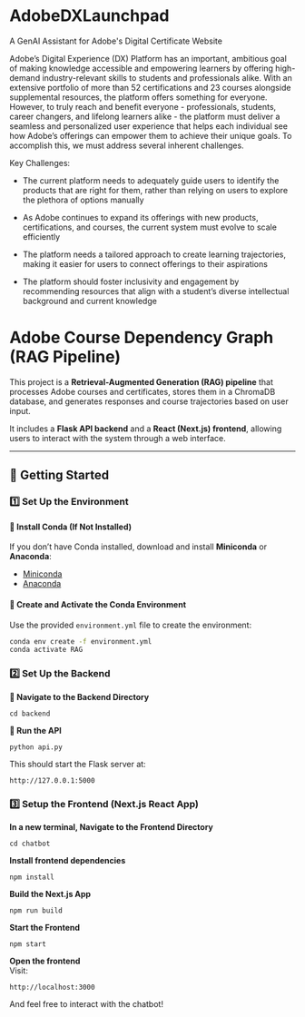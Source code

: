 # AdobeDXLaunchpad

A GenAI Assistant for Adobe's Digital Certificate Website

Adobe’s Digital Experience (DX) Platform has an important, ambitious goal of making knowledge accessible and empowering learners by offering high-demand industry-relevant skills to students and professionals alike. With an extensive portfolio of more than 52 certifications and 23 courses alongside supplemental resources, the platform offers something for everyone. However, to truly reach and benefit everyone - professionals, students, career changers, and lifelong learners alike - the platform must deliver a seamless and personalized user experience that helps each individual see how Adobe’s offerings can empower them to achieve their unique goals. To accomplish this, we must address several inherent challenges.

Key Challenges:

- The current platform needs to adequately guide users to identify the products that are right for them, rather than relying on users to explore the plethora of options manually

- As Adobe continues to expand its offerings with new products, certifications, and courses, the current system must evolve to scale efficiently

- The platform needs a tailored approach to create learning trajectories, making it easier for users to connect offerings to their aspirations

- The platform should foster inclusivity and engagement by recommending resources that align with a student’s diverse intellectual background and current knowledge

# Adobe Course Dependency Graph (RAG Pipeline)

This project is a **Retrieval-Augmented Generation (RAG) pipeline** that processes Adobe courses and certificates, stores them in a ChromaDB database, and generates responses and course trajectories based on user input.

It includes a **Flask API backend** and a **React (Next.js) frontend**, allowing users to interact with the system through a web interface.

---

## 🚀 **Getting Started**

### **1️⃣ Set Up the Environment**

#### **🔹 Install Conda (If Not Installed)**

If you don’t have Conda installed, download and install **Miniconda** or **Anaconda**:

- [Miniconda](https://docs.conda.io/en/latest/miniconda.html)
- [Anaconda](https://www.anaconda.com/products/distribution)

#### **🔹 Create and Activate the Conda Environment**

Use the provided `environment.yml` file to create the environment:

```bash
conda env create -f environment.yml
conda activate RAG
```

### **2️⃣ Set Up the Backend**

**🔹 Navigate to the Backend Directory**

```
cd backend
```

**🔹 Run the API**

```
python api.py
```

This should start the Flask server at:

```
http://127.0.0.1:5000
```

### **3️⃣ Setup the Frontend (Next.js React App)**

**In a new terminal, Navigate to the Frontend Directory**

```
cd chatbot
```

**Install frontend dependencies**

```
npm install
```

**Build the Next.js App**

```
npm run build
```

**Start the Frontend**

```
npm start
```

**Open the frontend**  
Visit:

```
http://localhost:3000
```

And feel free to interact with the chatbot!
